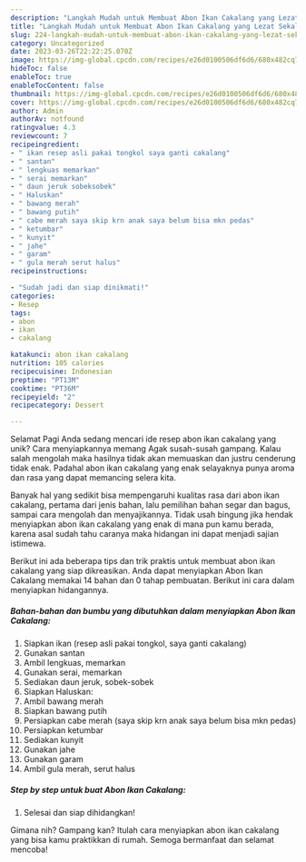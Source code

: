 ```yaml
---
description: "Langkah Mudah untuk Membuat Abon Ikan Cakalang yang Lezat Sekali, Lezat"
title: "Langkah Mudah untuk Membuat Abon Ikan Cakalang yang Lezat Sekali, Lezat"
slug: 224-langkah-mudah-untuk-membuat-abon-ikan-cakalang-yang-lezat-sekali-lezat
category: Uncategorized
date: 2023-03-26T22:22:25.070Z
image: https://img-global.cpcdn.com/recipes/e26d0100506df6d6/680x482cq70/abon-ikan-cakalang-foto-resep-utama.jpg
hideToc: false
enableToc: true
enableTocContent: false
thumbnail: https://img-global.cpcdn.com/recipes/e26d0100506df6d6/680x482cq70/abon-ikan-cakalang-foto-resep-utama.jpg
cover: https://img-global.cpcdn.com/recipes/e26d0100506df6d6/680x482cq70/abon-ikan-cakalang-foto-resep-utama.jpg
author: Admin
authorAv: notfound
ratingvalue: 4.3
reviewcount: 7
recipeingredient:
- " ikan resep asli pakai tongkol saya ganti cakalang"
- " santan"
- " lengkuas memarkan"
- " serai memarkan"
- " daun jeruk sobeksobek"
- " Haluskan"
- " bawang merah"
- " bawang putih"
- " cabe merah saya skip krn anak saya belum bisa mkn pedas"
- " ketumbar"
- " kunyit"
- " jahe"
- " garam"
- " gula merah serut halus"
recipeinstructions:

- "Sudah jadi dan siap dinikmati!"
categories:
- Resep
tags:
- abon
- ikan
- cakalang

katakunci: abon ikan cakalang 
nutrition: 105 calories
recipecuisine: Indonesian
preptime: "PT13M"
cooktime: "PT36M"
recipeyield: "2"
recipecategory: Dessert

---
```



Selamat Pagi Anda sedang mencari ide resep abon ikan cakalang yang unik? Cara menyiapkannya memang Agak susah-susah gampang. Kalau salah mengolah maka hasilnya tidak akan memuaskan dan justru cenderung tidak enak. Padahal abon ikan cakalang yang enak selayaknya punya aroma dan rasa yang dapat memancing selera kita.


Banyak hal yang sedikit bisa mempengaruhi kualitas rasa dari abon ikan cakalang, pertama dari jenis bahan, lalu pemilihan bahan segar dan bagus, sampai cara mengolah dan menyajikannya. Tidak usah bingung jika hendak menyiapkan abon ikan cakalang yang enak di mana pun kamu berada, karena asal sudah tahu caranya maka hidangan ini dapat menjadi sajian istimewa.




Berikut ini ada beberapa tips dan trik praktis untuk membuat abon ikan cakalang yang siap dikreasikan. Anda dapat menyiapkan Abon Ikan Cakalang memakai 14 bahan dan 0 tahap pembuatan. Berikut ini cara dalam menyiapkan hidangannya.

<!--inarticleads1-->

##### Bahan-bahan dan bumbu yang dibutuhkan dalam menyiapkan Abon Ikan Cakalang:

1. Siapkan  ikan (resep asli pakai tongkol, saya ganti cakalang)
1. Gunakan  santan
1. Ambil  lengkuas, memarkan
1. Gunakan  serai, memarkan
1. Sediakan  daun jeruk, sobek-sobek
1. Siapkan  Haluskan:
1. Ambil  bawang merah
1. Siapkan  bawang putih
1. Persiapkan  cabe merah (saya skip krn anak saya belum bisa mkn pedas)
1. Persiapkan  ketumbar
1. Sediakan  kunyit
1. Gunakan  jahe
1. Gunakan  garam
1. Ambil  gula merah, serut halus




<!--inarticleads2-->

##### Step by step untuk buat Abon Ikan Cakalang:


1. Selesai dan siap dihidangkan!



Gimana nih? Gampang kan? Itulah cara menyiapkan abon ikan cakalang yang bisa kamu praktikkan di rumah. Semoga bermanfaat dan selamat mencoba!
